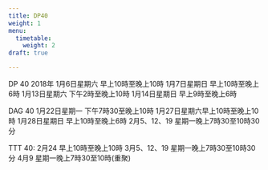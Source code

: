 ```yaml
---
title: DP40
weight: 1
menu:
  timetable:
    weight: 2
draft: true

---
```

DP 40 2018年
1月6日星期六 早上10時至晚上10時 
1月7日星期日 早上10時至晚上6時
1月13日星期六 下午2時至晚上10時 
1月14日星期日 早上9時至晚上6時

DAG 40
1月22日星期一 下午7時30至晚上10時
1月27日星期六早上10時至晚上10時 
1月28日星期日 早上10時至晚上6時
2月5、12、19 星期一晚上7時30至10時30分

TTT 40:
2月24 早上10時至晚上10時
3月5、12、19 星期一晚上7時30至10時30分
4月9 星期一晚上7時30至10時(重聚)